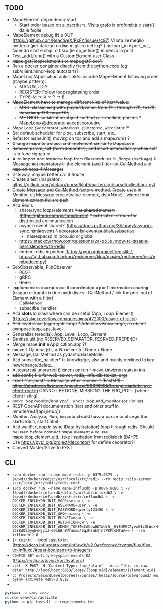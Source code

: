 ## TODO
* MapeElement dependency start
  * Start order based on subscribers.
    Visita grafo in profondità e start() dalle foglie
* MapeElement debug IN e OUT (https://github.com/ReactiveX/RxPY/issues/497)
  Valuta se meglio metterlo (per dare un ordine migliore nel log?!) nel port_in e port_out, facendo start e stop, o fisso (ie do_action()) inibendo la print
* ~~Test _add_func() with a CustomElement user Class~~
* ~~mape.get('loop/element') or mape.get('loop')~~
* Run a docker container directly from the python code (eg. sub/client/minor-loop autostart)?!
* MapeLoop/Application auto-link/subscribe MapeElement following order (maybe pattern):
  * MANUAL: DIY
  * REGISTER: Follow loop registering order
  * TYPE: M -> A -> P -> E
* ~~MapeElement have to manage different kind of item/value:~~
  * ~~MSG: classic msg with: payload/value, from (?!), through (?!), to (?!), timestamp (?!), hops (?!),~~ 
  * ~~METHOD: serialization object method call: method, params~~
  ~~* MapeLoop @decorator accept coroutine~~
* ~~MapeLoop @decorator: @toclass, @instance, @register ?!~~
* Set default scheduler for pipe, subscribe, start, etc...
* Refactor mape.init() moving on top and add a mape.run() ?!
* ~~Change mape to a class, and implement similar to MapeLoop~~
* ~~Remove param_self (form decorator), and insert automatically when self is in func signature~~
* Auto import and instance loop from files/modules in ./loops (package)
~~* Message not mandatory in the element (add filter not CallMethod and map on hops if Message)~~
* Gateway, maybe better call it Router
* Create a test (inspiraton: https://github.com/plataux/purse/blob/master/src/purse/collections.py)
* ~~Create Message and CallMethod factory method. Create used in Monitor. eg Message.create(value, element, dst=None)...where form element extract the src path~~
* Add Redis
  * share/sync loops/elements 
  ~~* as shared memory (https://github.com/plataux/purse)~~
  ~~* pub/sub or stream for distributed communication~~
  * asyncio event shared?! (https://docs.python.org/3/library/asyncio-sync.html#event)
    ~~* decorator for event publish/subscribe~~ 
    * namespaced in loop.uid or global
  * https://stackoverflow.com/questions/28785383/how-to-disable-persistence-with-redis
  * embed redis in python (https://pypi.org/project/redislite/, https://github.com/chekart/rediserver/blob/master/rediserver/test/embedded.py)
* SubObservable, PubObserver
  * ~~REST~~
  * gRPC
  * ~~Redis~~
* Implementare esempio per il coordinated e per l'information sharing (magari entrambi in due modi diversi: CallMethod / link the port-out of Element with a filter)
	* CallMethod
	* subscribe_handler 	
* Add __slots__ to class where can be useful (App, Loop, Element) (https://stackoverflow.com/questions/472000/usage-of-slots)
* ~~Add level class (aggregate loop)~~
~~* Add class Knowledge, an object compose loop, app, level~~
* Generalize (eredita): App, Level, Loop, Element
* Sanitize uid (no RESERVED_SEPARATOR, RESRVED_PREPEND)
* Merge mape.__init__ e Application.app ?!
* convert  Optional[str] = None => str | None = None
* Message, CallMethod as pydantic.BaseModel
* Add subscribe_handler* to knowledge, also and mainly declined to key new/change/delete...
* Autostart all unstarted Element on run
~~* move Unvicron start in init~~
* ~~add config file for web_server, redis, influxdb (token, org)~~
* ~~inject "src_host" in Message when receive it (FastAPI) - https://stackoverflow.com/questions/60098005/fastapi-starlette-get-client-real-ip~~ CANNOT BE DONE, MISSIONG THE SRC_PORT (where client listing)
* move loop.monitor/analyze/... under loop.add_monitor (or similar)
* REST OpenAPI documentation (text and other stuff in remote/rest/[api,setup])
* Monitor, Analyze, Plan, Execute should have a param to change the startOnSub, startOnInit
* Add waitForLoop to sync (Data hydratation) loop through redis. Should be used before connect mape element e so use mape.loop.element.uid...take inspiration from redislock (BAH?!)
* Use https://pypi.org/project/decorator/ for define decorator?!
* Convert Master/Slave to REST 

## CLI
* `sudo docker run --name mape-redis -p 6379:6379 -v $(pwd)/docker/redis:/usr/local/etc/redis --rm redis redis-server /usr/local/etc/redis/redis.conf`
* `sudo docker run --name mape-influxdb -p 8086:8086 \
-v $(pwd)/docker/influxdb/data:/var/lib/influxdb2 \
-v $(pwd)/docker/influxdb/conf:/etc/influxdb2 \
-e DOCKER_INFLUXDB_INIT_MODE=setup \
-e DOCKER_INFLUXDB_INIT_USERNAME=user \
-e DOCKER_INFLUXDB_INIT_PASSWORD=qwerty123456 \
-e DOCKER_INFLUXDB_INIT_ORG=univaq \
-e DOCKER_INFLUXDB_INIT_BUCKET=mape \
-e DOCKER_INFLUXDB_INIT_RETENTION=1w \
-e DOCKER_INFLUXDB_INIT_ADMIN_TOKEN=CAUow6RTwUr5__6YE4MRCAyvxEIcStWcxHZD88d0E5yqbvNjziJ-e0x6BnEWTammct6qzHsak8-n7PKMnoMTaA== \
--rm influxdb:2.0`
* `|> toInt()` - bool cast to int (https://docs.influxdata.com/influxdb/v2.0/reference/syntax/flux/flux-vs-influxql/#cast-booleans-to-integers)
* `CONFIG SET notify-keyspace-events KA` (https://redis.io/topics/notifications)
* `curl -X POST -H "Content-Type: text/plain" --data "this is raw data" http://localhost:6060/loops/{loop_uid}/element/{element_uid}`
* `cd Projects/SecondLevelDegrees/courses/Thesis/source/playground/ && pyenv activate venv-3.8.12`
* 
```bash
python3 -m venv venv
source venv/bin/activate
python -m pip install -r requirements.txt
```
  
